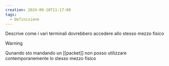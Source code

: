 ```yaml
---
creation: 2024-09-18T11:17:00
tags:
  - Definizione
---
```

Descrive come i vari terminali dovrebbero accedere allo stesso mezzo fisico 

>[!warning] 
>Qunando sto mandando un [[packet]] non posso utilizzare contemporanemente lo stesso mezzo fisico

